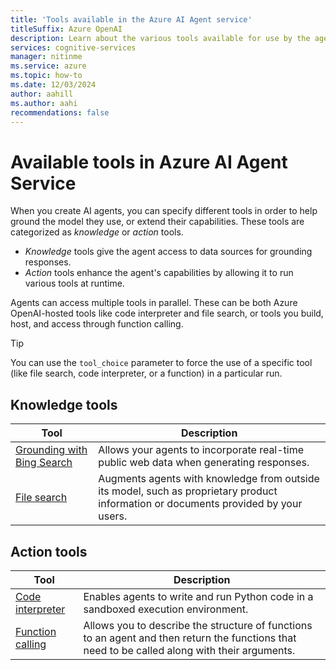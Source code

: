 ```yaml
---
title: 'Tools available in the Azure AI Agent service'
titleSuffix: Azure OpenAI
description: Learn about the various tools available for use by the agents you create. 
services: cognitive-services
manager: nitinme
ms.service: azure
ms.topic: how-to
ms.date: 12/03/2024
author: aahill
ms.author: aahi
recommendations: false
---
```


# Available tools in Azure AI Agent Service

When you create AI agents, you can specify different tools in order to help ground the model they use, or extend their capabilities. These tools are categorized as *knowledge* or *action* tools. 

* *Knowledge* tools give the agent access to data sources for grounding responses. 
* *Action* tools enhance the agent's capabilities by allowing it to run various tools at runtime.

Agents can access multiple tools in parallel. These can be both Azure OpenAI-hosted tools like code interpreter and file search, or tools you build, host, and access through function calling.

> [!TIP]
> You can use the `tool_choice` parameter to force the use of a specific tool (like file search, code interpreter, or a function) in a particular run.

## Knowledge tools

|Tool  |Description  |
|---------|---------|
| [Grounding with Bing Search](./bing-grounding.md)     | Allows your agents to incorporate real-time public web data when generating responses.         |
|[File search](./file-search.md)    | Augments agents with knowledge from outside its model, such as proprietary product information or documents provided by your users.        |

## Action tools

|Tool  |Description  |
|---------|---------|
| [Code interpreter](./code-interpreter.md)     | Enables agents to write and run Python code in a sandboxed execution environment.        |
|[Function calling](./function-calling.md)     | Allows you to describe the structure of functions to an agent and then return the functions that need to be called along with their arguments.        |

